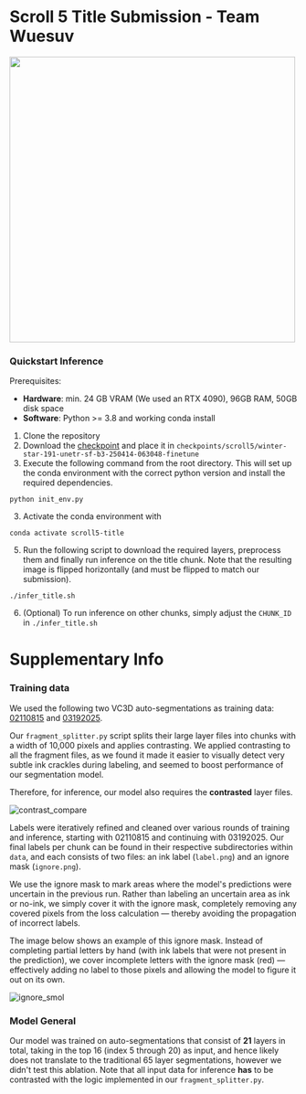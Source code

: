 # Scroll 5 Title Submission - Team Wuesuv
<img src="https://github.com/user-attachments/assets/c9dbec4a-5a58-450f-a3e9-656d617b483a" width="500">

### Quickstart Inference
Prerequisites: 
- **Hardware**: min. 24 GB VRAM (We used an RTX 4090), 96GB RAM, 50GB disk space
- **Software**: Python >= 3.8 and working conda install

1. Clone the repository
2. Download the [checkpoint](https://drive.google.com/file/d/1sjHNCQyVefP_DHezvoU-fPXghcjMEWwO/view?usp=sharing) and place it in ``checkpoints/scroll5/winter-star-191-unetr-sf-b3-250414-063048-finetune``
3. Execute the following command from the root directory. This will set up the conda environment with the correct python version and install the required dependencies.
```
python init_env.py
```
3. Activate the conda environment with
```
conda activate scroll5-title
```

5. Run the following script to download the required layers, preprocess them and finally run inference on the title chunk. Note that the resulting image is flipped horizontally (and must be flipped to match our submission).
```
./infer_title.sh
```
6. (Optional) To run inference on other chunks, simply adjust the `CHUNK_ID` in `./infer_title.sh`

# Supplementary Info
### Training data
We used the following two VC3D auto-segmentations as training data: [02110815](https://dl.ash2txt.org/community-uploads/bruniss/scrolls/s5/autogens/02110815/) and 
[03192025](https://dl.ash2txt.org/community-uploads/bruniss/scrolls/s5/autogens/03192025/).

Our `fragment_splitter.py` script splits their large layer files into chunks with a width of 10,000 pixels and applies contrasting. We applied contrasting to all the fragment files, as we found it made it easier to visually detect very subtle ink crackles during labeling, and seemed to boost performance of our segmentation model.  

Therefore, for inference, our model also requires the **contrasted** layer files.


![contrast_compare](https://github.com/user-attachments/assets/d7e01562-6210-48e7-9e86-fa08e8da4b52)

Labels were iteratively refined and cleaned over various rounds of training and inference, starting with 02110815 and continuing with 03192025. Our final labels per chunk can be found in their respective subdirectories within `data`, and each consists of two files: an ink label (`label.png`) and an ignore mask (`ignore.png`).

We use the ignore mask to mark areas where the model's predictions were uncertain in the previous run. Rather than labeling an uncertain area as ink or no-ink, we simply cover it with the ignore mask, completely removing any covered pixels from the loss calculation — thereby avoiding the propagation of incorrect labels.

The image below shows an example of this ignore mask. Instead of completing partial letters by hand (with ink labels that were not present in the prediction), we cover incomplete letters with the ignore mask (red) — effectively adding no label to those pixels and allowing the model to figure it out on its own.

![ignore_smol](https://github.com/user-attachments/assets/c336ea44-81b3-4497-853c-93353105282d)

### Model General
Our model was trained on auto-segmentations that consist of **21** layers in total, taking in the top 16 (index 5 through 20) as input, and hence likely does not translate to the traditional 65 layer segmentations, however we didn't test this ablation. Note that all input data for inference **has** to be contrasted with the logic implemented in our `fragment_splitter.py`.

